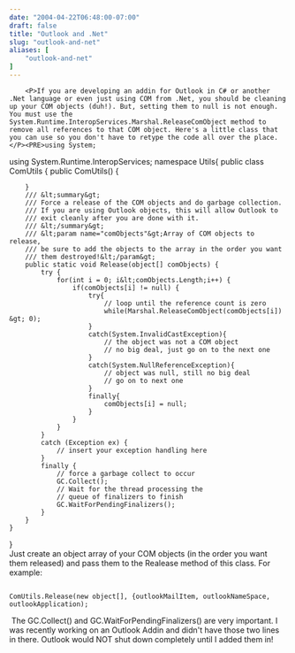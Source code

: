 ```yaml
---
date: "2004-04-22T06:48:00-07:00"
draft: false
title: "Outlook and .Net"
slug: "outlook-and-net"
aliases: [
	"outlook-and-net"
]
---
```


        <P>If you are developing an addin for Outlook in C# or another .Net language or even just using COM from .Net, you should be cleaning up your COM objects (duh!). But, setting them to null is not enough. You must use the System.Runtime.InteropServices.Marshal.ReleaseComObject method to remove all references to that COM object. Here's a little class that you can use so you don't have to retype the code all over the place.</P><PRE>using System;
using System.Runtime.InteropServices;
namespace Utils{
    public class ComUtils {
        public ComUtils() {
   
        }
        /// &lt;summary&gt;
        /// Force a release of the COM objects and do garbage collection.
        /// If you are using Outlook objects, this will allow Outlook to 
        /// exit cleanly after you are done with it.
        /// &lt;/summary&gt;
        /// &lt;param name="comObjects"&gt;Array of COM objects to release, 
        /// be sure to add the objects to the array in the order you want 
        /// them destroyed!&lt;/param&gt;
        public static void Release(object[] comObjects) {
            try {
                for(int i = 0; i&lt;comObjects.Length;i++) {      
                    if(comObjects[i] != null) {
                        try{
                            // loop until the reference count is zero 
                            while(Marshal.ReleaseComObject(comObjects[i]) &gt; 0);       
                        }
                        catch(System.InvalidCastException){
                            // the object was not a COM object
                            // no big deal, just go on to the next one
                        }
                        catch(System.NullReferenceException){
                            // object was null, still no big deal
                            // go on to next one
                        }
                        finally{
                            comObjects[i] = null;
                        }
                    }
                } 
            }
            catch (Exception ex) {
                // insert your exception handling here
            }
            finally {
                // force a garbage collect to occur
                GC.Collect();
                // Wait for the thread processing the 
                // queue of finalizers to finish
                GC.WaitForPendingFinalizers();
            }
        }
    }
}
</PRE><BR>Just create an object array of your COM objects (in the order you want them released) and pass them to the Realease method of this class. For example: 
<P></P><PRE></PRE>
<P><CODE>ComUtils.Release(new object[], {outlookMailItem, outlookNameSpace, outlookApplication);</CODE></P>
<P>&nbsp;The GC.Collect() and GC.WaitForPendingFinalizers() are very important. I was recently working on an Outlook Addin and didn't have those two lines in there. Outlook would NOT shut down completely until I added them in!</P>
      